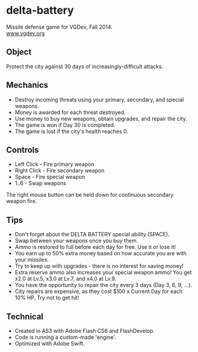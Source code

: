 delta-battery
=============

Missile defense game for VGDev, Fall 2014.  
www.vgdev.org

## Object
Protect the city against 30 days of increasingly-difficult attacks.

## Mechanics
* Destroy incoming threats using your primary, secondary, and special weapons.
* Money is awarded for each threat destroyed.
* Use money to buy new weapons, obtain upgrades, and repair the city.
* The game is won if Day 30 is completed.
* The game is lost if the city's health reaches 0.

## Controls
* Left Click - Fire primary weapon
* Right Click - Fire secondary weapon
* Space - Fire special weapon
* 1..6 - Swap weapons

The right mouse button can be held down for continuous secondary weapon fire.

## Tips
* Don't forget about the DELTA BATTERY special ability (SPACE).
* Swap between your weapons once you buy them.
* Ammo is restored to full before each day for free. Use it or lose it!
* You earn up to 50% extra money based on how accurate you are with your missiles.
* Try to keep up with upgrades - there is no interest for saving money!
* Extra reserve ammo also increases your special weapon ammo! You get x2.0 at Lv.5, x3.0 at Lv.7, and x4.0 at Lv.9.
* You have the opportunity to repair the city every 3 days (Day 3, 6, 9, ...).
* City repairs are expensive, as they cost $100 x Current Day for each 10% HP. Try not to get hit!

## Technical
* Created in AS3 with Adobe Flash CS6 and FlashDevelop.
* Code is running a custom-made 'engine'.
* Optimized with Adobe Swift.
